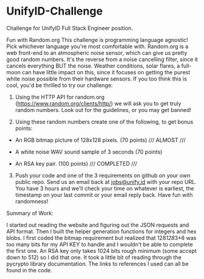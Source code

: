 # UnifyID-Challenge
Challenge for UnifyID Full Stack Engineer position.


Fun with Random.org
This challenge is programming language agnostic! Pick whichever language you're most comfortable with. Random.org is a web front-end to an atmospheric noise sensor, which can give us pretty good random numbers. It's the reverse from a noise cancelling filter, since it cancels everything BUT the noise. Weather conditions, solar flares, a full-moon can have little impact on this, since it focuses on getting the purest white noise possible from their hardware sensors. If you too think this is cool, you'd be thrilled to try our challenge:

1. Using the HTTP API for random.org (https://www.random.org/clients/http/) we will ask you to get truly random numbers. Look out for the guidelines, or you may get banned!

2. Using these random numbers create one of the following, to get bonus points:

- An RGB bitmap picture of 128x128 pixels. (70 points)  /// ALMOST ///

- A white noise WAV sound sample of 3 seconds (70 points)

- An RSA key pair. (100 points) /// COMPLETED ///

3. Push your code and one of the 3 requirements on github on your own public repo. Send us an email back at jobs@unify.id with your repo URL. You have 3 hours and we'll check your time on whatever is earliest, the timestamp on your last commit or your email reply back. Have fun with randomness!


Summary of Work:

I started out reading the website and figuring out the JSON requests and API format. Then I built the helper generation functions for integers and hex blobs. I first coded the bitmap requirement but realized that 128*128*3*8 was too many bits for my API KEY to handle and I wouldn't be able to complete the first one. An RSA key only takes 1024 bits rough minimum (some accept down to 512) so I did that one. It took a little bit of reading through the pycrypto library documentation. The links to references I used can all be found in the code.
